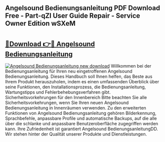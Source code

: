 ## Angelsound Bedienungsanleitung PDF Download Free - Part-qZI User Guide Repair - Service Owner Edition wSXeM

# <h2><a href="http://df5hc1q.blite.top/?on=Angelsound+Bedienungsanleitung">🔗Download 👉🔴 Angelsound Bedienungsanleitung</a></h2>

[![Angelsound Bedienungsanleitung new download](https://i.imgur.com/lujVjoI.png)](http://df5hc1q.blite.top/?on=Angelsound+Bedienungsanleitung)
Willkommen bei der Bedienungsanleitung für Ihren neu eingetroffenen Angelsound Bedienungsanleitung. Dieses Handbuch soll Ihnen helfen, das Beste aus Ihrem Produkt herauszuholen, indem es einen umfassenden Überblick über seine Funktionen, den Installationsprozess, die Bedienungsanleitung, Wartungstipps und Fehlerbehebungsverfahren gibt. Sicherheitsvorkehrungen für den Innenbereich Bitte beachten Sie alle Sicherheitsvorkehrungen, wenn Sie Ihren neuen Angelsound Bedienungsanleitung in Innenräumen verwenden. Zu den erweiterten Funktionen von Angelsound Bedienungsanleitung gehören Bilderkennung, Sprachbefehle, anpassbare Profile und automatische Backups, auf die alle über die schlanke und anpassbare Benutzeroberfläche zugegriffen werden kann. Ihre Zufriedenheit ist garantiert Angelsound BedienungsanleitungDD. Wir stehen hinter der Qualität unserer Produkte und Dienstleistungen.
